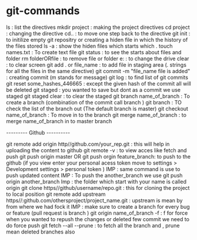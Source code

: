 # git-commands

ls : list the directives
mkdir project : making the project directives
cd project : changing the directive
cd..  : to move one step back to the directive
git init : to initilize empty git repositry or creating a hiden file in which the history of the files stored
ls -a : show the hiden files which starts which .
touch names.txt : To create text file
git status : to see the starts about files and folder 
rm folderORfile : to remove file or folder
e:  : to change the drive 
clear : to clear screen
git add . or file_name  : to add file in staging area (. strings for all the files in the same directive)
git commit -m "file_name file is added" : creating commit (m stands for message)
git log : to find list of git commits
git reset some_hashes_446665  : except the given hash of the commit all will be deleted 
git staged : you wanted to save but dont as a commit we use staged 
git  staged clear : to clear the staged
git branch name_of_branch : To create a branch (combination of the commit call branch )
git branch  : TO check the list of the branch out (The default branch is master)
git checkout name_of_branch : To move in to the branch 
git merge name_of_branch : to merge name_of_branch in to master branch 


---------   Github    ----------

git remote add origin http//github.com/your_rep.git  : this will help in uploading the content to github
git remote -v  : to view acces like fetch and push 
git push origin master  OR git push orgin feature_branch: to push to the github (if you view enter your personal acess token move to settings > Development settings > personal token )
IMP : same command is use to push updated content 
IMP : To push the another_branch we use git push origin another_branch
Imp : the folder which start with your name is called origin 
git clone https//github/username/repo.git  : this for cloning the project to local position
git remote  add upstream https//:github.com/othersproject/project_name.git  : upstream is mean by from where we had fock it 
IMP : make sure to create a branch for every bug or feature (pull request is branch )
git origin name_of_branch -f : f for force when you wanted to repush the changes or deleted few commit we need to do force push
git fetch --all --prune  : to fetch all the branch and , prune mean deleted branches also
